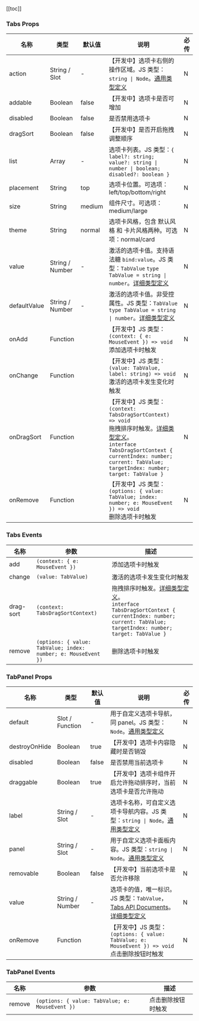 [//]: # (:: BASE_DOC ::)

[//]: # (## API)
[[toc]]
### Tabs Props

名称 | 类型 | 默认值 | 说明                                                                                                                                                                                                                                                                         | 必传
-- | -- | -- |----------------------------------------------------------------------------------------------------------------------------------------------------------------------------------------------------------------------------------------------------------------------------| --
action | String / Slot  | - | 【开发中】选项卡右侧的操作区域。JS 类型：`string \| Node`。[通用类型定义](https://github.com/Tencent/tdesign-vue-next/blob/develop/src/common.ts)                                                                                                                                                   | N
addable | Boolean | false | 【开发中】选项卡是否可增加                                                                                                                                                                                                                                                                   | N
disabled | Boolean | false | 是否禁用选项卡                                                                                                                                                                                                                                                                    | N
dragSort | Boolean | false | 【开发中】是否开启拖拽调整顺序                                                                                                                                                                                                                                                                 | N
list | Array | - | 选项卡列表。JS 类型：`{ label?: string; value?: string \| number \| boolean; disabled?: boolean }`                                                                                                                                                                                                                                       | N
placement | String | top | 选项卡位置。可选项：left/top/bottom/right                                                                                                                                                                                                                                            | N
size | String | medium | 组件尺寸。可选项：medium/large                                                                                                                                                                                                                                                      | N
theme | String | normal | 选项卡风格，包含 默认风格 和 卡片风格两种。可选项：normal/card                                                                                                                                                                                                                                     | N
value | String / Number | - | 激活的选项卡值。支持语法糖 `bind:value`。JS 类型：`TabValue` `type TabValue = string \| number`。[详细类型定义](https://github.com/Tencent/tdesign-vue-next/tree/develop/src/tabs/type.ts)                                                                                             | N
defaultValue | String / Number | - | 激活的选项卡值。非受控属性。JS 类型：`TabValue` `type TabValue = string \| number`。[详细类型定义](https://github.com/Tencent/tdesign-vue-next/tree/develop/src/tabs/type.ts)                                                                                                                      | N
onAdd | Function |  | 【开发中】JS 类型：`(context: { e: MouseEvent }) => void`<br/>添加选项卡时触发                                                                                                                                                                                                                  | N
onChange | Function |  | 【开发中】JS 类型：`(value: TabValue, label: string) => void`<br/>激活的选项卡发生变化时触发                                                                                                                                                                                                         | N
onDragSort | Function |  | 【开发中】JS 类型：`(context: TabsDragSortContext) => void`<br/>拖拽排序时触发。[详细类型定义](https://github.com/Tencent/tdesign-vue-next/tree/develop/src/tabs/type.ts)。<br/>`interface TabsDragSortContext { currentIndex: number; current: TabValue; targetIndex: number; target: TabValue }`<br/> | N
onRemove | Function |  | 【开发中】JS 类型：`(options: { value: TabValue; index: number; e: MouseEvent }) => void`<br/>删除选项卡时触发                                                                                                                                                                                  | N

### Tabs Events

名称 | 参数 | 描述
-- | -- | --
add | `(context: { e: MouseEvent })` | 添加选项卡时触发
change | `(value: TabValue)` | 激活的选项卡发生变化时触发
drag-sort | `(context: TabsDragSortContext)` | 拖拽排序时触发。[详细类型定义](https://github.com/Tencent/tdesign-vue-next/tree/develop/src/tabs/type.ts)。<br/>`interface TabsDragSortContext { currentIndex: number; current: TabValue; targetIndex: number; target: TabValue }`<br/>
remove | `(options: { value: TabValue; index: number; e: MouseEvent })` | 删除选项卡时触发

### TabPanel Props

名称 | 类型 | 默认值 | 说明 | 必传
-- | -- | -- | -- | --
default | Slot / Function | - | 用于自定义选项卡导航，同 panel。JS 类型：`Node`。[通用类型定义](https://github.com/Tencent/tdesign-vue-next/blob/develop/src/common.ts) | N
destroyOnHide | Boolean | true | 【开发中】选项卡内容隐藏时是否销毁 | N
disabled | Boolean | false | 是否禁用当前选项卡 | N
draggable | Boolean | true | 【开发中】选项卡组件开启允许拖动排序时，当前选项卡是否允许拖动 | N
label | String / Slot  | - | 选项卡名称，可自定义选项卡导航内容。JS 类型：`string \| Node`。[通用类型定义](https://github.com/Tencent/tdesign-vue-next/blob/develop/src/common.ts) | N
panel | String / Slot  | - | 用于自定义选项卡面板内容。JS 类型：`string \| Node`。[通用类型定义](https://github.com/Tencent/tdesign-vue-next/blob/develop/src/common.ts) | N
removable | Boolean | false | 【开发中】当前选项卡是否允许移除 | N
value | String / Number | - | 选项卡的值，唯一标识。JS 类型：`TabValue`，[Tabs API Documents](./tabs?tab=api)。[详细类型定义](https://github.com/Tencent/tdesign-vue-next/tree/develop/src/tabs/type.ts) | N
onRemove | Function |  | 【开发中】JS 类型：`(options: { value: TabValue; e: MouseEvent }) => void`<br/>点击删除按钮时触发 | N

### TabPanel Events

名称 | 参数 | 描述
-- | -- | --
remove | `(options: { value: TabValue; e: MouseEvent })` | 点击删除按钮时触发
